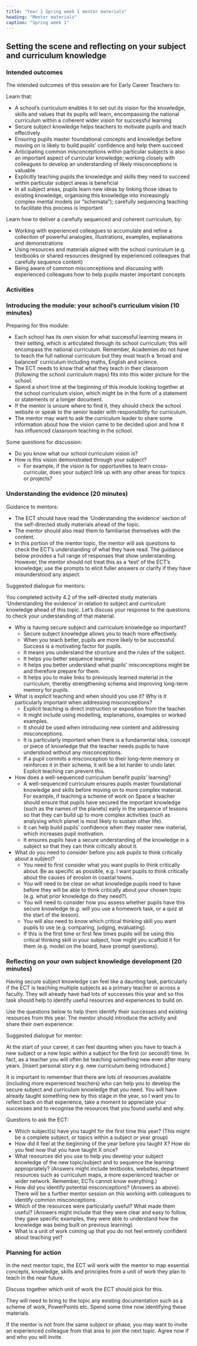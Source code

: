 ```yaml
---
title: "Year 1 Spring week 1 mentor materials"
heading: "Mentor materials"
caption: "Spring week 1"
---
```



## Setting the scene and reflecting on your subject and curriculum knowledge

### Intended outcomes

The intended outcomes of this session are for Early Career Teachers to:

Learn that:

- A school’s curriculum enables it to set out its vision for the knowledge, skills and values that its pupils will learn, encompassing the national curriculum within a coherent wider vision for successful learning
- Secure subject knowledge helps teachers to motivate pupils and teach effectively
- Ensuring pupils master foundational concepts and knowledge before moving on is likely to build pupils’ confidence and help them succeed
- Anticipating common misconceptions within particular subjects is also an important aspect of curricular knowledge; working closely with colleagues to develop an understanding of likely misconceptions is valuable
- Explicitly teaching pupils the knowledge and skills they need to succeed within particular subject areas is beneficial
- In all subject areas, pupils learn new ideas by linking those ideas to existing knowledge, organising this knowledge into increasingly complex mental models (or “schemata”); carefully sequencing teaching to facilitate this process is important

Learn how to deliver a carefully sequenced and coherent curriculum, by:

- Working with experienced colleagues to accumulate and refine a collection of powerful analogies, illustrations, examples, explanations and demonstrations
- Using resources and materials aligned with the school curriculum (e.g. textbooks or shared resources designed by experienced colleagues that carefully sequence content)
- Being aware of common misconceptions and discussing with experienced colleagues how to help pupils master important concepts



### Activities

### Introducing the module: your school’s curriculum vision (10 minutes)

Preparing for this module:

- Each school has its own vision for what successful learning means in their setting, which is articulated through its school curriculum; this will encompass the national curriculum. Remember, Academies do not have to teach the full national curriculum but they must teach a ‘broad and balanced’ curriculum including maths, English and science.
- The ECT needs to know that what they teach in their classroom (following the school curriculum maps) fits into this wider picture for the school.
- Spend a short time at the beginning of this module looking together at the school curriculum vision, which might be in the form of a statement or statements or a longer document.
- If the mentor is unsure where to find it, they should check the school website or speak to the senior leader with responsibility for curriculum.
 - The mentor may want to ask the curriculum leader to share some information about how the vision came to be decided upon and how it has influenced classroom teaching in the school.

Some questions for discussion:

- Do you know what our school curriculum vision is?
- How is this vision demonstrated through your subject?
    - For example, if the vision is for opportunities to learn cross-curricular, does your subject link up with any other areas for topics or projects?

### Understanding the evidence (20 minutes)

Guidance to mentors:

- The ECT should have read the ‘Understanding the evidence’ section of the self-directed study materials ahead of the topic.
- The mentor should also read them to familiarise themselves with the content.
 - In this portion of the mentor topic, the mentor will ask questions to check the ECT’s understanding of what they have read. The guidance below provides a full range of responses that show understanding. However, the mentor should not treat this as a ‘test’ of the ECT’s knowledge; use the prompts to elicit fuller answers or clarify if they have misunderstood any aspect.

Suggested dialogue for mentors:

You completed activity 4.2 of the self-directed study materials ‘Understanding the evidence’ in relation to subject and curriculum knowledge ahead of this topic. Let’s discuss your response to the questions to check your understanding of that material.

- Why is having secure subject and curriculum knowledge so important?
    - Secure subject knowledge allows you to teach more effectively.
    - When you teach better, pupils are more likely to be successful. Success is a motivating factor for pupils.
    - It means you understand the structure and the rules of the subject.
    - It helps you better sequence learning.
    - It helps you better understand what pupils' misconceptions might be and therefore prepare for them.
    - It helps you to make links to previously learned material in the curriculum, thereby strengthening schema and improving long-term memory for pupils.
- What is explicit teaching and when should you use it? Why is it particularly important when addressing misconceptions?
    - Explicit teaching is direct instruction or exposition from the teacher.
    - It might include using modelling, explanations, examples or worked examples.
    - It should be used when introducing new content and addressing misconceptions.
    - It is particularly important when there is a fundamental idea, concept or piece of knowledge that the teacher needs pupils to have understood without any misconceptions.
    - If a pupil commits a misconception to their long-term memory or reinforces it in their schema, it will be a lot harder to undo later. Explicit teaching can prevent this.
- How does a well-sequenced curriculum benefit pupils’ learning?
    - A well-sequenced curriculum ensures pupils master foundational knowledge and skills before moving on to more complex material. For example, if teaching a scheme of work on Space a teacher should ensure that pupils have secured the important knowledge (such as the names of the planets) early in the sequence of lessons so that they can build up to more complex activities (such as analysing which planet is most likely to sustain other life).
    - It can help build pupils’ confidence when they master new material, which increases pupil motivation.
    - It ensures pupils have a secure understanding of the knowledge in a subject so that they can think critically about it.
- What do you need to consider before you ask pupils to think critically about a subject?
    - You need to first consider what you want pupils to think critically about. Be as specific as possible, e.g. I want pupils to think critically about the causes of erosion in coastal towns.
     - You will need to be clear on what knowledge pupils need to have before they will be able to think critically about your chosen topic (e.g. what prior knowledge do they need?).
    - You will need to consider how you assess whether pupils have this secure knowledge (e.g. will you use a homework task, or a quiz at the start of the lesson).
    - You will also need to know which critical thinking skill you want pupils to use (e.g. comparing, judging, evaluating).
    - If this is the first time or first few times pupils will be using this critical thinking skill in your subject, how might you scaffold it for them (e.g. model on the board, have prompt questions).

### Reflecting on your own subject knowledge development (20 minutes)

Having secure subject knowledge can feel like a daunting task, particularly if the ECT is teaching multiple subjects as a primary teacher or across a faculty. They will already have had lots of successes this year and so this task should help to identify useful resources and experiences to build on.

Use the questions below to help them identify their successes and existing resources from this year.
The mentor should introduce the activity and share their own experience:

Suggested dialogue for mentor:

At the start of your career, it can feel daunting when you have to teach a new subject or a new topic within a subject for the first (or second!) time. In fact, as a teacher you will often be teaching something new even after many years. [Insert personal story e.g. new curriculum being introduced.]

It is important to remember that there are lots of resources available (including more experienced teachers) who can help you to develop the secure subject and curriculum knowledge that you need. You will have already taught something new by this stage in the year, so I want you to reflect back on that experience, take a moment to appreciate your successes and to recognise the resources that you found useful and why.

Questions to ask the ECT:

- Which subject(s) have you taught for the first time this year? (This might be a complete subject, or topics within a subject or year group)
- How did it feel at the beginning of the year before you taught X? How do you feel now that you have taught X once?
- What resources did you use to help you develop your subject knowledge of the new topic/subject and to sequence the learning appropriately? (Answers might include textbooks, websites, department resources such as curriculum maps, a more experienced teacher or wider network. Remember, ECTs cannot know everything.)
 - How did you identify potential misconceptions? (Answers as above). There will be a further mentor session on this working with colleagues to identify common misconceptions.
- Which of the resources were particularly useful? What made them useful? (Answers might include that they were clear and easy to follow, they gave specific examples, they were able to understand how the knowledge was being built on previous learning).
- What is a unit of work coming up that you do not feel entirely confident about teaching yet?

### Planning for action 

In the next mentor topic, the ECT will work with the mentor to map essential concepts, knowledge, skills and principles from a unit of work they plan to teach in the near future.

Discuss together which unit of work the ECT should pick for this.

They will need to bring to the topic any existing documentation such as a scheme of work, PowerPoints etc. Spend some time now identifying these materials.

If the mentor is not from the same subject or phase, you may want to invite an experienced colleague from that area to join the next topic. Agree now if and who you will invite.                                                                                                                                                                                                                                                                                                                                                                                                                                                                                                                                                                                                                                                                                                                                                                                                                                                                                                                                                                                                                                                                                                                                                                                                                                                                                                                                                                                                                                                                                                                                                                                                                                                                                                                                                                                                                                                                                                                        

